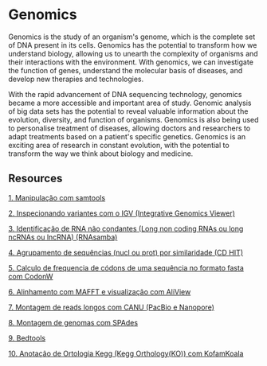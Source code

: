 # Genomics

Genomics is the study of an organism's genome, which is the complete set of DNA present in its cells. Genomics has the potential to transform how we understand biology, allowing us to unearth the complexity of organisms and their interactions with the environment. With genomics, we can investigate the function of genes, understand the molecular basis of diseases, and develop new therapies and technologies.

With the rapid advancement of DNA sequencing technology, genomics became a more accessible and important area of study. Genomic analysis of big data sets has the potential to reveal valuable information about the evolution, diversity, and function of organisms. Genomics is also being used to personalise treatment of diseases, allowing doctors and researchers to adapt treatments based on a patient's specific genetics. Genomics is an exciting area of research in constant evolution, with the potential to transform the way we think about biology and medicine.

## Resources

[1. Manipulação com samtools](https://github.com/lmigueel/Bioinformatica/wiki/Manipula%C3%A7%C3%A3o-com-samtools)

[2. Inspecionando variantes com o IGV (Integrative Genomics Viewer)](https://github.com/lmigueel/Bioinformatica/wiki/Inspecionando-variantes-com-o-IGV-(Integrative-Genomics-Viewer))

[3. Identificação de RNA não condantes (Long non coding RNAs ou long ncRNAs ou lncRNA) (RNAsamba)](https://github.com/lmigueel/Bioinformatica/wiki/Identifica%C3%A7%C3%A3o-de-RNA-n%C3%A3o-condantes-(Long-noncoding-RNAs-ou-long-ncRNAs-ou-lncRNA)-(RNAsamba))

[4. Agrupamento de sequências (nucl ou prot) por similaridade (CD HIT)](https://github.com/lmigueel/Bioinformatica/wiki/Agrupamento-de-sequ%C3%AAncias--(nucl-ou-prot)-por-similaridade-(CD-HIT))

[5. Calculo de frequencia de códons de uma sequência no formato fasta com CodonW](https://github.com/lmigueel/Bioinformatica/wiki/Calculo-de-frequencia-de-c%C3%B3dons-de-uma-sequ%C3%AAncia-no-formato-fasta-com-CodonW)

[6. Alinhamento com MAFFT e visualização com AliView](https://github.com/lmigueel/Bioinformatica/wiki/Alinhamento-com-MAFFT-e-visualiza%C3%A7%C3%A3o-com-Aliview)

[7. Montagem de reads longos com CANU (PacBio e Nanopore)](https://github.com/lmigueel/Bioinformatica/wiki/Montagem-de-reads-longos-com-Canu-(-Nanopore--e-PacBio))

[8. Montagem de genomas com SPAdes](https://github.com/lmigueel/Bioinformatica/wiki/Montagem-de-genomas-com-SPAdes)

[9. Bedtools](https://github.com/lmigueel/Bioinformatica/wiki/Bedtools)

[10. Anotação de Ortologia Kegg (Kegg Orthology(KO)) com KofamKoala](https://github.com/lmigueel/Bioinformatica/wiki/Anota%C3%A7%C3%A3o-de-Ortologia-KEGG-(Kegg-Orthology(KO))-com-KofamKoala)




